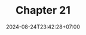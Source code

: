 ---
weight: 3100
title: "Chapter 21"
description: ""
icon: "article"
date: "2024-08-24T23:42:28+07:00"
lastmod: "2024-08-24T23:42:28+07:00"
draft: false
toc: true
---